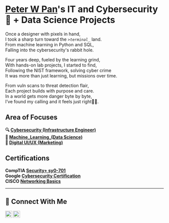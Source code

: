 # <a href="https://www.linkedin.com/in/peter-w-pan-49a961200/">Peter W Pan</a>'s IT and Cybersecurity 🔐 + Data Science Projects 

Once a designer with pixels in hand,  
I took a sharp turn toward the _`>terminal_`_ land.  
From machine learning in Python and SQL,  
Falling into the cybersecurity's rabbit hole.   

Four years deep, fueled by the learning grind,  
With hands-on lab projects, I started to find,  
Following the NIST framework, solving cyber crime  
It was more than just learning, but missions over time. 

From vuln scans to threat detection flair,  
Each project builds with purpose and care.  
In a world gets more danger byte by byte,  
I’ve found my calling and it feels just right🕵️‍♂️.  

## Area of Focuses
**🔍︎ [Cybersecurity (Infrastructure Engineer)](https://github.com/Panbear1983/Cybersecurity_Projects)** <br>
**🧠 [Machine_Learning_(Data Science)](https://github.com/Panbear1983/Machine_Learning_Projects)** <br>
**🎨 [Digital UI/UX (Marketing)](https://www.peterwpan.com)**

## Certifications
**CompTIA [Security+ sy0-701](https://www.credly.com/earner/earned/badge/af63ab88-bb91-47c8-b390-0bbba3817702)** <br>
**Google [Cybersecurity Certification](https://www.coursera.org/account/accomplishments/specialization/1MHZD401CMYA)** <br>
**CISCO [Networking Basics](https://www.credly.com/badges/b328db9e-cc05-4e6f-a7eb-d8e5bd927552)**


<hr/>

## 🤳 Connect With Me

[<img align="left" alt="Peter W Pan | LinkedIn" width="22px" src="https://cdn.jsdelivr.net/npm/simple-icons@v3/icons/linkedin.svg" />][linkedin]
[<img align="left" alt="Peter W Pan | Portfolio" width="22px" src="https://unpkg.com/feather-icons/dist/icons/feather.svg" />][portfolio]  


[linkedin]: https://www.linkedin.com/in/peter-w-pan-49a961200/
[portfolio]: https://www.peterwpan.com  


